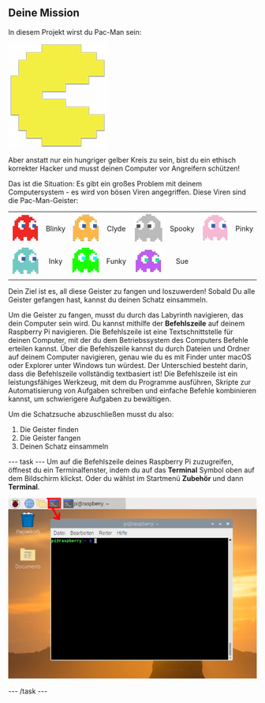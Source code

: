 ## Deine Mission

In diesem Projekt wirst du Pac-Man sein:

![Pacman-Bild](images/pacmancharacter.png)

Aber anstatt nur ein hungriger gelber Kreis zu sein, bist du ein ethisch korrekter Hacker und musst deinen Computer vor Angreifern schützen!

Das ist die Situation: Es gibt ein großes Problem mit deinem Computersystem - es wird von bösen Viren angegriffen. Diese Viren sind die Pac-Man-Geister:

|                                             |        |                                           |       |                                             |        |                                           |       |
|:-------------------------------------------:|:------:|:-----------------------------------------:|:-----:|:-------------------------------------------:|:------:|:-----------------------------------------:|:-----:|
| ![Der Geist Blinky](images/ghostblinky.png) | Blinky | ![Der Geist Clyde](images/ghostclyde.png) | Clyde | ![Der Geist Spooky](images/ghostspooky.png) | Spooky | ![Der Geist Pinky](images/ghostpinky.png) | Pinky |
|   ![Der Geist Inky](images/ghostinky.png)   |  Inky  | ![Der Geist Funky](images/ghostfunky.png) | Funky |    ![Der Geist Sue](images/ghostsue.jpg)    |  Sue   |                                           |       |
|                                             |        |                                           |       |                                             |        |                                           |       |


Dein Ziel ist es, all diese Geister zu fangen und loszuwerden! Sobald Du alle Geister gefangen hast, kannst du deinen Schatz einsammeln.

Um die Geister zu fangen, musst du durch das Labyrinth navigieren, das dein Computer sein wird. Du kannst mithilfe der **Befehlszeile** auf deinem Raspberry Pi navigieren. Die Befehlszeile ist eine Textschnittstelle für deinen Computer, mit der du dem Betriebssystem des Computers Befehle erteilen kannst. Über die Befehlszeile kannst du durch Dateien und Ordner auf deinem Computer navigieren, genau wie du es mit Finder unter macOS oder Explorer unter Windows tun würdest. Der Unterschied besteht darin, dass die Befehlszeile vollständig textbasiert ist! Die Befehlszeile ist ein leistungsfähiges Werkzeug, mit dem du Programme ausführen, Skripte zur Automatisierung von Aufgaben schreiben und einfache Befehle kombinieren kannst, um schwierigere Aufgaben zu bewältigen.

Um die Schatzsuche abzuschließen musst du also:

1. Die Geister finden
2. Die Geister fangen
3. Deinen Schatz einsammeln

--- task --- Um auf die Befehlszeile deines Raspberry Pi zuzugreifen, öffnest du ein Terminalfenster, indem du auf das **Terminal** Symbol oben auf dem Bildschirm klickst. Oder du wählst im Startmenü **Zubehör** und dann **Terminal**.

![Finde das Terminal](images/find-terminal.png)

--- /task ---